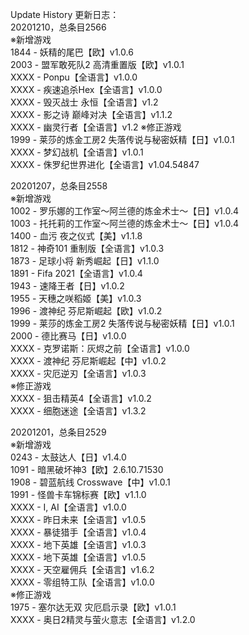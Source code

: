 Update History 更新日志：  
20201210，总条目2566  
※新增游戏  
1844 - 妖精的尾巴【欧】v1.0.6  
2003 - 盟军敢死队2 高清重置版【欧】v1.0.1  
XXXX - Ponpu【全语言】v1.0.0  
XXXX - 疾速追杀Hex【全语言】v1.0.0  
XXXX - 毁灭战士 永恒【全语言】v1.2  
XXXX - 影之诗 巅峰对决【全语言】v1.1.2  
XXXX - 幽灵行者【全语言】v1.2
※修正游戏  
1999 - 莱莎的炼金工房2 失落传说与秘密妖精【日】v1.0.1  
XXXX - 梦幻战机【全语言】v1.0.1  
XXXX - 侏罗纪世界进化【全语言】v1.04.54847  
  
20201207，总条目2558  
※新增游戏  
1002 - 罗乐娜的工作室～阿兰德的炼金术士～【日】v1.0.4  
1003 - 托托莉的工作室～阿兰德的炼金术士～【日】v1.0.4  
1400 - 血污 夜之仪式【美】v1.1.8  
1812 - 神奇101 重制版【全语言】v1.0.3  
1873 - 足球小将 新秀崛起【日】v1.1.0  
1891 - Fifa 2021【全语言】v1.0.4  
1943 - 速降王者【日】v1.0.2  
1955 - 天穗之咲稻姬【美】v1.0.3  
1996 - 渡神纪 芬尼斯崛起【欧】v1.0.2  
1999 - 莱莎的炼金工房2 失落传说与秘密妖精【日】v1.0.1  
2000 - 德比赛马【日】v1.0.0  
XXXX - 克罗诺斯：灰烬之前【全语言】v1.0.0  
XXXX - 渡神纪 芬尼斯崛起【中】v1.0.2  
XXXX - 灾厄逆刃【全语言】v1.0.3  
※修正游戏  
XXXX - 狙击精英4【全语言】v1.0.2  
XXXX - 细胞迷途【全语言】v1.3.2  
  
20201201，总条目2529  
※新增游戏  
0243 - 太鼓达人【日】v1.4.0  
1091 - 暗黑破坏神3【欧】2.6.10.71530  
1908 - 碧蓝航线 Crosswave【中】v1.0.1  
1991 - 怪兽卡车锦标赛【欧】v1.1.0  
XXXX - I, AI【全语言】v1.0.0  
XXXX - 昨日未来【全语言】v1.0.5  
XXXX - 暴徒猎手【全语言】v1.0.4  
XXXX - 地下英雄【全语言】v1.0.3  
XXXX - 地下英雄【全语言】v1.0.5  
XXXX - 天空雇佣兵【全语言】v1.6.2  
XXXX - 零组特工队【全语言】v1.0.0  
※修正游戏  
1975 - 塞尔达无双 灾厄启示录【欧】v1.0.1  
XXXX - 奥日2精灵与萤火意志【全语言】v1.2.0
